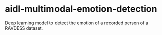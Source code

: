 # aidl-multimodal-emotion-detection
Deep learning model to detect the emotion of a recorded person of a RAVDESS dataset.
